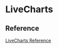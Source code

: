 # LiveCharts

## Reference

[LiveCharts Reference](https://v0.lvcharts.com/App/examples/v1/Wpf/Step%20Line)

